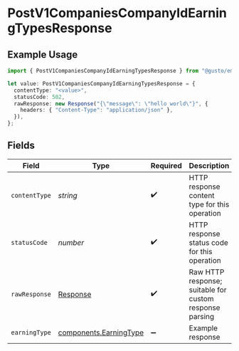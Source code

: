 # PostV1CompaniesCompanyIdEarningTypesResponse

## Example Usage

```typescript
import { PostV1CompaniesCompanyIdEarningTypesResponse } from "@gusto/embedded-api/models/operations";

let value: PostV1CompaniesCompanyIdEarningTypesResponse = {
  contentType: "<value>",
  statusCode: 502,
  rawResponse: new Response("{\"message\": \"hello world\"}", {
    headers: { "Content-Type": "application/json" },
  }),
};
```

## Fields

| Field                                                                 | Type                                                                  | Required                                                              | Description                                                           |
| --------------------------------------------------------------------- | --------------------------------------------------------------------- | --------------------------------------------------------------------- | --------------------------------------------------------------------- |
| `contentType`                                                         | *string*                                                              | :heavy_check_mark:                                                    | HTTP response content type for this operation                         |
| `statusCode`                                                          | *number*                                                              | :heavy_check_mark:                                                    | HTTP response status code for this operation                          |
| `rawResponse`                                                         | [Response](https://developer.mozilla.org/en-US/docs/Web/API/Response) | :heavy_check_mark:                                                    | Raw HTTP response; suitable for custom response parsing               |
| `earningType`                                                         | [components.EarningType](../../models/components/earningtype.md)      | :heavy_minus_sign:                                                    | Example response                                                      |